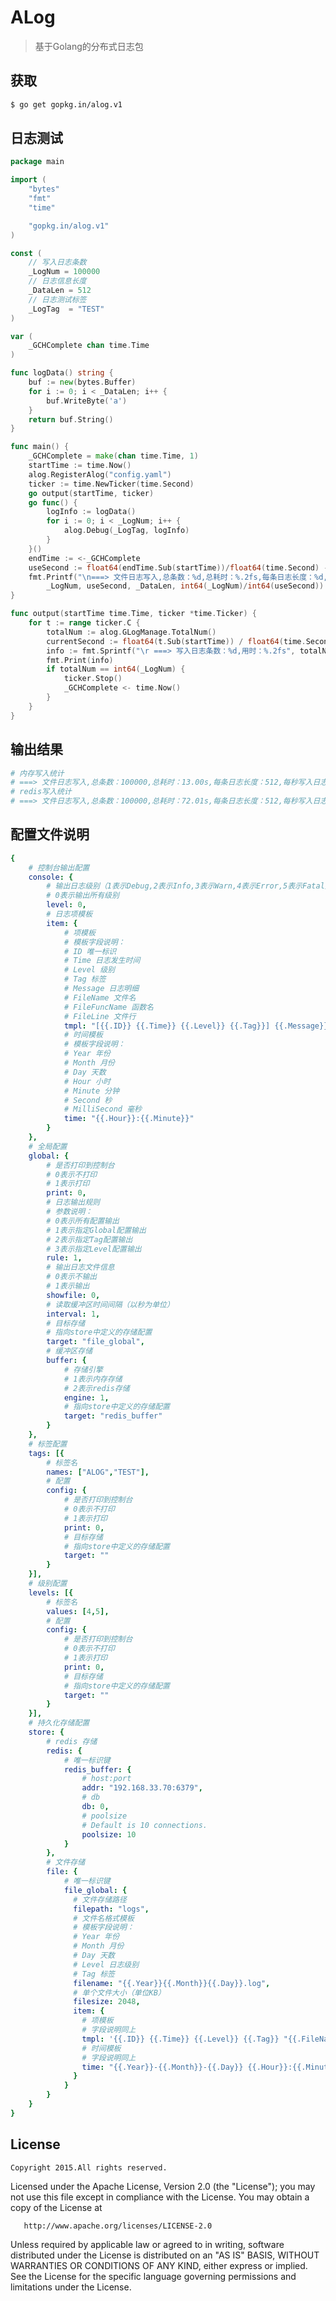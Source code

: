 # ALog

> 基于Golang的分布式日志包

## 获取

``` bash
$ go get gopkg.in/alog.v1
```

## 日志测试

``` go
package main

import (
	"bytes"
	"fmt"
	"time"

	"gopkg.in/alog.v1"
)

const (
	// 写入日志条数
	_LogNum = 100000
	// 日志信息长度
	_DataLen = 512
	// 日志测试标签
	_LogTag  = "TEST"
)

var (
	_GCHComplete chan time.Time
)

func logData() string {
	buf := new(bytes.Buffer)
	for i := 0; i < _DataLen; i++ {
		buf.WriteByte('a')
	}
	return buf.String()
}

func main() {
	_GCHComplete = make(chan time.Time, 1)
	startTime := time.Now()
	alog.RegisterAlog("config.yaml")
	ticker := time.NewTicker(time.Second)
	go output(startTime, ticker)
	go func() {
		logInfo := logData()
		for i := 0; i < _LogNum; i++ {
			alog.Debug(_LogTag, logInfo)
		}
	}()
	endTime := <-_GCHComplete
	useSecond := float64(endTime.Sub(startTime))/float64(time.Second) - 1
	fmt.Printf("\n===> 文件日志写入,总条数：%d,总耗时：%.2fs,每条日志长度：%d,每秒写入日志条数：%d\n",
		_LogNum, useSecond, _DataLen, int64(_LogNum)/int64(useSecond))
}

func output(startTime time.Time, ticker *time.Ticker) {
	for t := range ticker.C {
		totalNum := alog.GLogManage.TotalNum()
		currentSecond := float64(t.Sub(startTime)) / float64(time.Second)
		info := fmt.Sprintf("\r ===> 写入日志条数：%d,用时：%.2fs", totalNum, currentSecond)
		fmt.Print(info)
		if totalNum == int64(_LogNum) {
			ticker.Stop()
			_GCHComplete <- time.Now()
		}
	}
}

```

## 输出结果

``` bash
# 内存写入统计
# ===> 文件日志写入,总条数：100000,总耗时：13.00s,每条日志长度：512,每秒写入日志条数：7692
# redis写入统计
# ===> 文件日志写入,总条数：100000,总耗时：72.01s,每条日志长度：512,每秒写入日志条数：1388
```

## 配置文件说明

``` yaml
{
	# 控制台输出配置
	console: {
		# 输出日志级别（1表示Debug,2表示Info,3表示Warn,4表示Error,5表示Fatal）
  		# 0表示输出所有级别
		level: 0,
		# 日志项模板
		item: {
			# 项模板
		    # 模板字段说明：
		    # ID 唯一标识
		    # Time 日志发生时间
		    # Level 级别
		    # Tag 标签
		    # Message 日志明细
		    # FileName 文件名
		    # FileFuncName 函数名
		    # FileLine 文件行
			tmpl: "[{{.ID}} {{.Time}} {{.Level}} {{.Tag}}] {{.Message}}",
			# 时间模板
		    # 模板字段说明：
		    # Year 年份
		    # Month 月份
		    # Day 天数
		    # Hour 小时
		    # Minute 分钟
		    # Second 秒
		    # MilliSecond 毫秒
			time: "{{.Hour}}:{{.Minute}}"
		}
	},
	# 全局配置
	global: {
		# 是否打印到控制台
	  	# 0表示不打印
	  	# 1表示打印
	  	print: 0,
	  	# 日志输出规则
	  	# 参数说明：
	  	# 0表示所有配置输出
	  	# 1表示指定Global配置输出
	  	# 2表示指定Tag配置输出
	  	# 3表示指定Level配置输出
	  	rule: 1,
	  	# 输出日志文件信息
	  	# 0表示不输出
	  	# 1表示输出
	  	showfile: 0,
	  	# 读取缓冲区时间间隔（以秒为单位）
	  	interval: 1,
	  	# 目标存储
	  	# 指向store中定义的存储配置
	  	target: "file_global",
	  	# 缓冲区存储
	  	buffer: {
	  		# 存储引擎
		    # 1表示内存存储
		    # 2表示redis存储
		    engine: 1,
		    # 指向store中定义的存储配置
		    target: "redis_buffer"
	  	}
	},
	# 标签配置
	tags: [{
		# 标签名
  		names: ["ALOG","TEST"],
  		# 配置
  		config: {
  			# 是否打印到控制台
		    # 0表示不打印
		    # 1表示打印
		    print: 0,
		    # 目标存储
		    # 指向store中定义的存储配置
		    target: ""
  		}
	}],
	# 级别配置
	levels: [{
		# 标签名
  		values: [4,5],
  		# 配置
  		config: {
  			# 是否打印到控制台
		    # 0表示不打印
		    # 1表示打印
		    print: 0,
		    # 目标存储
		    # 指向store中定义的存储配置
		    target: ""
  		}
	}],
	# 持久化存储配置
	store: {
		# redis 存储
		redis: {
			# 唯一标识键
			redis_buffer: {
				# host:port
				addr: "192.168.33.70:6379",
				# db
      			db: 0,
      			# poolsize
      			# Default is 10 connections.
      			poolsize: 10
			}
		},
		# 文件存储
		file: {
			# 唯一标识键
			file_global: {
			  # 文件存储路径
		      filepath: "logs",
		      # 文件名格式模板
		      # 模板字段说明：
		      # Year 年份
		      # Month 月份
		      # Day 天数
		      # Level 日志级别
		      # Tag 标签
		      filename: "{{.Year}}{{.Month}}{{.Day}}.log",
		      # 单个文件大小（单位KB）
		      filesize: 2048,
		      item: {
		      	# 项模板
        		# 字段说明同上
        		tmpl: '{{.ID}} {{.Time}} {{.Level}} {{.Tag}} "{{.FileName}} {{.FileFuncName}} {{.FileLine}}" {{.Message}}',
        		# 时间模板
		        # 字段说明同上
		        time: "{{.Year}}-{{.Month}}-{{.Day}} {{.Hour}}:{{.Minute}}:{{.Second}}.{{.MilliSecond}}"
		      }
			}
		}
	}
}
```

## License

	Copyright 2015.All rights reserved.

   Licensed under the Apache License, Version 2.0 (the "License");
   you may not use this file except in compliance with the License.
   You may obtain a copy of the License at

       http://www.apache.org/licenses/LICENSE-2.0

   Unless required by applicable law or agreed to in writing, software
   distributed under the License is distributed on an "AS IS" BASIS,
   WITHOUT WARRANTIES OR CONDITIONS OF ANY KIND, either express or implied.
   See the License for the specific language governing permissions and
   limitations under the License.